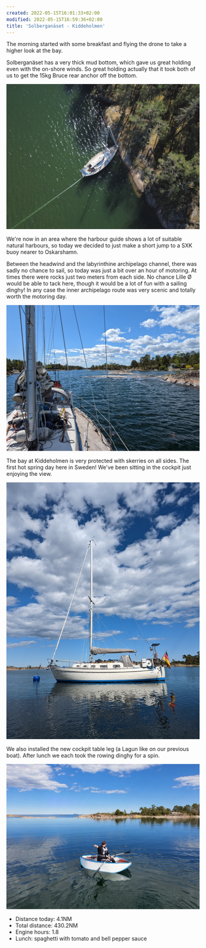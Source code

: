 ```yaml
---
created: 2022-05-15T16:01:33+02:00
modified: 2022-05-15T16:59:36+02:00
title: 'Solberganäset - Kiddeholmen'
---
```


The morning started with some breakfast and flying the drone to take a higher look at the bay.

Solberganäset has a very thick mud bottom, which gave us great holding even with the on-shore winds. So great holding actually that it took both of us to get the 15kg Bruce rear anchor off the bottom.

![Solberganäset from above](../2022/134aa885626ebaad9427fe315494e5eb.jpg) 

We're now in an area where the harbour guide shows a lot of suitable natural harbours, so today we decided to just make a short jump to a SXK buoy nearer to Oskarshamn.

Between the headwind and the labyrinthine archipelago channel, there was sadly no chance to sail, so today was just a bit over an hour of motoring. At times there were rocks just two meters from each side. No chance Lille Ø would be able to tack here, though it would be a lot of fun with a sailing dinghy! In any case the inner archipelago route was very scenic and totally worth the motoring day.

![Motoring between the rocks](../2022/f1952937c1a6d531dd3372c7c2f73546.jpg) 

The bay at Kiddeholmen is very protected with skerries on all sides. The first hot spring day here in Sweden! We've been sitting in the cockpit just enjoying the view.

![At the buoy](../2022/01f1b17b9dcb119d4fe0c0b663848efc.jpg)

We also installed the new cockpit table leg (a Lagun like on our previous boat). After lunch we each took the rowing dinghy for a spin.

![Banana-boot](../2022/d87b18e0b36d471b76c3f943089bae24.jpg) 

* Distance today: 4.1NM 
* Total distance:  430.2NM
* Engine hours: 1.8
* Lunch: spaghetti with tomato and bell pepper sauce
